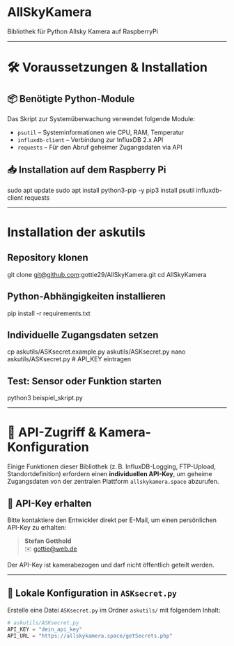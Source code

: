 # AllSkyKamera
 Bibliothek für Python Allsky Kamera auf RaspberryPi

---

# 🛠 Voraussetzungen & Installation

## 📦 Benötigte Python-Module

Das Skript zur Systemüberwachung verwendet folgende Module:

- `psutil` – Systeminformationen wie CPU, RAM, Temperatur
- `influxdb-client` – Verbindung zur InfluxDB 2.x API
- `requests` – Für den Abruf geheimer Zugangsdaten via API

## 📥 Installation auf dem Raspberry Pi

sudo apt update
sudo apt install python3-pip -y
pip3 install psutil influxdb-client requests

---

# Installation der askutils

## Repository klonen
git clone git@github.com:gottie29/AllSkyKamera.git
cd AllSkyKamera

## Python-Abhängigkeiten installieren
pip install -r requirements.txt

## Individuelle Zugangsdaten setzen
cp askutils/ASKsecret.example.py askutils/ASKsecret.py
nano askutils/ASKsecret.py   # API_KEY eintragen

## Test: Sensor oder Funktion starten
python3 beispiel_skript.py

---

# 🔐 API-Zugriff & Kamera-Konfiguration

Einige Funktionen dieser Bibliothek (z. B. InfluxDB-Logging, FTP-Upload, Standortdefinition) erfordern einen **individuellen API-Key**, um geheime Zugangsdaten von der zentralen Plattform `allskykamera.space` abzurufen.

## 📧 API-Key erhalten

Bitte kontaktiere den Entwickler direkt per E-Mail, um einen persönlichen API-Key zu erhalten:

> **Stefan Gotthold**  
> ✉️ [gottie@web.de](mailto:gottie@web.de)

Der API-Key ist kamerabezogen und darf nicht öffentlich geteilt werden.

---

## 🔧 Lokale Konfiguration in `ASKsecret.py`

Erstelle eine Datei `ASKsecret.py` im Ordner `askutils/` mit folgendem Inhalt:

```python
# askutils/ASKsecret.py
API_KEY = "dein_api_key"
API_URL = "https://allskykamera.space/getSecrets.php"
